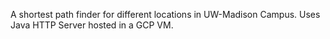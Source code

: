 A shortest path finder for different locations in UW-Madison Campus.
Uses Java HTTP Server hosted in a GCP VM.
